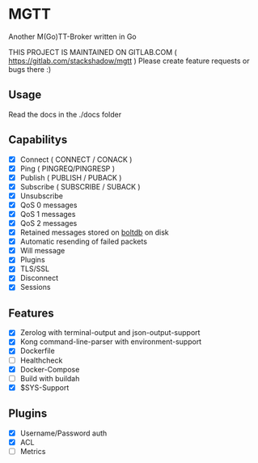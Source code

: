 # MGTT

Another M(Go)TT-Broker written in Go

THIS PROJECT IS MAINTAINED ON GITLAB.COM ( https://gitlab.com/stackshadow/mgtt ) Please create feature requests or bugs there :)

## Usage

Read the docs in the ./docs folder

## Capabilitys

- [x] Connect ( CONNECT / CONACK )
- [x] Ping ( PINGREQ/PINGRESP )
- [x] Publish ( PUBLISH / PUBACK )
- [x] Subscribe ( SUBSCRIBE / SUBACK )
- [x] Unsubscribe
- [x] QoS 0 messages
- [x] QoS 1 messages
- [x] QoS 2 messages
- [x] Retained messages stored on [boltdb](https://github.com/boltdb/bolt) on disk
- [x] Automatic resending of failed packets
- [x] Will message
- [x] Plugins
- [x] TLS/SSL
- [x] Disconnect
- [x] Sessions

## Features

- [x] Zerolog with terminal-output and json-output-support
- [x] Kong command-line-parser with environment-support
- [x] Dockerfile
- [ ] Healthcheck
- [x] Docker-Compose
- [ ] Build with buildah
- [x] $SYS-Support

## Plugins

- [x] Username/Password auth
- [x] ACL
- [ ] Metrics
